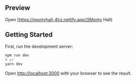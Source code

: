 ## Preview
Open [https://montyhall-4lrz.netlify.app/](Monty Hall)

## Getting Started

First, run the development server:

```bash
npm run dev
# or
yarn dev
```

Open [http://localhost:3000](http://localhost:3000) with your browser to see the result.

